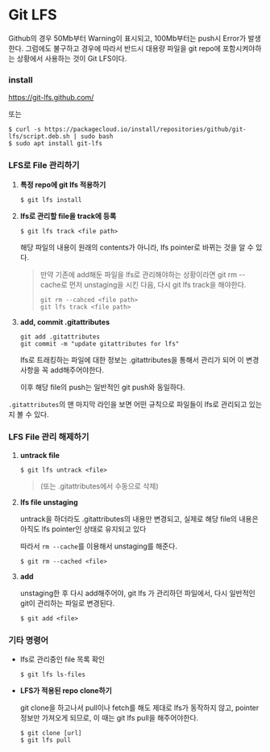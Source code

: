 # Git LFS

Github의 경우 50Mb부터 Warning이 표시되고, 100Mb부터는 push시 Error가 발생한다. 그럼에도 불구하고 경우에 따라서 반드시 대용량 파일을 git repo에 포함시켜야하는 상황에서 사용하는 것이 Git LFS이다.



### install

https://git-lfs.github.com/ 

또는

```
$ curl -s https://packagecloud.io/install/repositories/github/git-lfs/script.deb.sh | sudo bash
$ sudo apt install git-lfs
```



### LFS로 File 관리하기

1. **특정 repo에 git lfs 적용하기**

   ```
   $ git lfs install
   ```

2. **lfs로 관리할 file을 track에 등록** 

   ```
   $ git lfs track <file path>
   ```

   해당 파일의 내용이 원래의 contents가 아니라, lfs pointer로 바뀌는 것을 알 수 있다.

   > 만약 기존에 add해둔 파일을 lfs로 관리해야하는 상황이라면 git rm --cache로 먼저 unstaging을 시킨 다음, 다시 git lfs track을 해야한다.
   >
   > ```
   > git rm --cahced <file path>
   > git lfs track <file path>
   > ```

3. **add, commit .gitattributes**

   ```
   git add .gitattributes
   git commit -m "update gitattributes for lfs"
   ```

   lfs로 트래킹하는 파일에 대한 정보는 .gitattributes을 통해서 관리가 되어 이 변경사항을 꼭 add해주어야한다. 

   이후 해당 file의 push는 일반적인 git push와 동일하다.



`.gitattributes`의 맨 마지막 라인을 보면 어떤 규칙으로 파일들이 lfs로 관리되고 있는지 볼 수 있다.



### LFS File 관리 해제하기

1. **untrack file**

   ```
   $ git lfs untrack <file>
   ```

   > (또는 .gitattributes에서 수동으로 삭제)

2. **lfs file unstaging**

   untrack을 하더라도 .gitattributes의 내용만 변경되고, 실제로 해당 file의 내용은 아직도 lfs pointer인 상태로 유지되고 있다

   따라서 `rm --cache`를 이용해서 unstaging를 해준다.

   ```
   $ git rm --cached <file>
   ```

3. **add**

   unstaging한 후 다시 add해주어야, git lfs 가 관리하던 파일에서, 다시 일반적인 git이 관리하는 파일로 변경된다.

   ```
   $ git add <file>
   ```

   



### 기타 명령어

- lfs로 관리중인 file 목록 확인

  ```
  $ git lfs ls-files
  ```

  

- **LFS가 적용된 repo clone하기**

  git clone을 하고나서 pull이나 fetch를 해도 제대로 lfs가 동작하지 않고, pointer정보만 가져오게 되므로, 이 때는 git lfs pull을 해주어야한다.

  ```
  $ git clone [url]
  $ git lfs pull
  ```

  

